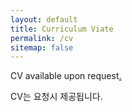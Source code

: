 ```yaml
---
layout: default
title: Curriculum Viate
permalink: /cv
sitemap: false
---
```


CV available upon request<a class="nocolor" href="{{ site.cv_url }}" target="_blank">.</a>

CV는 요청시 제공됩니다.